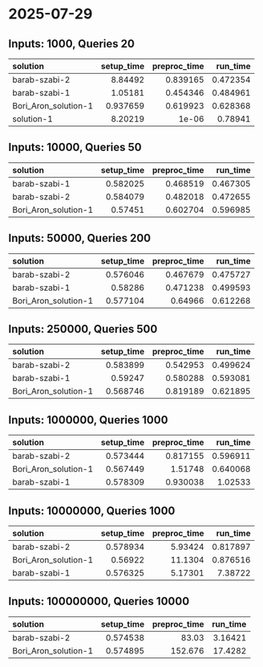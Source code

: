 # 2025-07-29

## Inputs: 1000, Queries 20

| solution             |   setup_time |   preproc_time |   run_time |
|:---------------------|-------------:|---------------:|-----------:|
| barab-szabi-2        |     8.84492  |       0.839165 |   0.472354 |
| barab-szabi-1        |     1.05181  |       0.454346 |   0.484961 |
| Bori_Aron_solution-1 |     0.937659 |       0.619923 |   0.628368 |
| solution-1           |     8.20219  |       1e-06    |   0.78941  |

## Inputs: 10000, Queries 50

| solution             |   setup_time |   preproc_time |   run_time |
|:---------------------|-------------:|---------------:|-----------:|
| barab-szabi-1        |     0.582025 |       0.468519 |   0.467305 |
| barab-szabi-2        |     0.584079 |       0.482018 |   0.472655 |
| Bori_Aron_solution-1 |     0.57451  |       0.602704 |   0.596985 |

## Inputs: 50000, Queries 200

| solution             |   setup_time |   preproc_time |   run_time |
|:---------------------|-------------:|---------------:|-----------:|
| barab-szabi-2        |     0.576046 |       0.467679 |   0.475727 |
| barab-szabi-1        |     0.58286  |       0.471238 |   0.499593 |
| Bori_Aron_solution-1 |     0.577104 |       0.64966  |   0.612268 |

## Inputs: 250000, Queries 500

| solution             |   setup_time |   preproc_time |   run_time |
|:---------------------|-------------:|---------------:|-----------:|
| barab-szabi-2        |     0.583899 |       0.542953 |   0.499624 |
| barab-szabi-1        |     0.59247  |       0.580288 |   0.593081 |
| Bori_Aron_solution-1 |     0.568746 |       0.819189 |   0.621895 |

## Inputs: 1000000, Queries 1000

| solution             |   setup_time |   preproc_time |   run_time |
|:---------------------|-------------:|---------------:|-----------:|
| barab-szabi-2        |     0.573444 |       0.817155 |   0.596911 |
| Bori_Aron_solution-1 |     0.567449 |       1.51748  |   0.640068 |
| barab-szabi-1        |     0.578309 |       0.930038 |   1.02533  |

## Inputs: 10000000, Queries 1000

| solution             |   setup_time |   preproc_time |   run_time |
|:---------------------|-------------:|---------------:|-----------:|
| barab-szabi-2        |     0.578934 |        5.93424 |   0.817897 |
| Bori_Aron_solution-1 |     0.56922  |       11.1304  |   0.876516 |
| barab-szabi-1        |     0.576325 |        5.17301 |   7.38722  |

## Inputs: 100000000, Queries 10000

| solution             |   setup_time |   preproc_time |   run_time |
|:---------------------|-------------:|---------------:|-----------:|
| barab-szabi-2        |     0.574538 |         83.03  |    3.16421 |
| Bori_Aron_solution-1 |     0.574895 |        152.676 |   17.4282  |